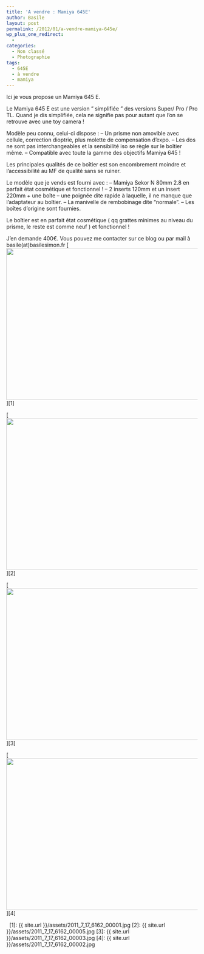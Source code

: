 ```yaml
---
title: 'A vendre : Mamiya 645E'
author: Basile
layout: post
permalink: /2012/01/a-vendre-mamiya-645e/
wp_plus_one_redirect:
  -
categories:
  - Non classé
  - Photographie
tags:
  - 645E
  - à vendre
  - mamiya
---
```

Ici je vous propose un Mamiya 645 E.

Le Mamiya 645 E est une version &#8221; simplifiée &#8221; des versions Super/ Pro / Pro TL.
Quand je dis simplifiée, cela ne signifie pas pour autant que l&#8217;on se retrouve avec une toy camera !

Modèle peu connu, celui-ci dispose :
&#8211; Un prisme non amovible avec cellule, correction dioptrie, plus molette de compensation d&#8217;expo.
&#8211; Les dos ne sont pas interchangeables et la sensibilité iso se règle sur le boîtier même.
&#8211; Compatible avec toute la gamme des objectifs Mamiya 645 !

Les principales qualités de ce boîtier est son encombrement moindre et l&#8217;accessibilité au MF de qualité sans se ruiner.

Le modèle que je vends est fourni avec :
&#8211; Mamiya Sekor N 80mm 2.8 en parfait état cosmétique et fonctionnel !
&#8211; 2 inserts 120mm et un insert 220mm + une boîte
&#8211; une poignée dite rapide à laquelle, il ne manque que l&#8217;adaptateur au boîtier.
&#8211; La manivelle de rembobinage dite &#8220;normale&#8221;.
&#8211; Les boîtes d&#8217;origine sont fournies.

Le boîtier est en parfait état cosmétique ( qq grattes minimes au niveau du prisme, le reste est comme neuf ) et fonctionnel !

J&#8217;en demande 400€.
Vous pouvez me contacter sur ce blog ou par mail à basile(at)basilesimon.fr
[<img class="aligncenter size-full wp-image-545" title="2011_7_17_6162_00001" src="{{ site.url }}/assets/2011_7_17_6162_00001.jpg" alt="" width="600" height="400" />][1]

[<img class="aligncenter size-full wp-image-548" title="2011_7_17_6162_00005" src="{{ site.url }}/assets/2011_7_17_6162_00005.jpg" alt="" width="600" height="400" />][2]

[<img class="aligncenter size-full wp-image-547" title="2011_7_17_6162_00003" src="{{ site.url }}/assets/2011_7_17_6162_00003.jpg" alt="" width="600" height="400" />][3]

[<img class="aligncenter size-full wp-image-546" title="2011_7_17_6162_00002" src="{{ site.url }}/assets/2011_7_17_6162_00002.jpg" alt="" width="600" height="400" />][4]

<div class="wp_plus_one_button" style="margin: 0 8px 8px 0; float:left; ">
  <g:plusone count="false" href="http://blog.basilesimon.fr/2012/01/a-vendre-mamiya-645e/" callback="wp_plus_one_handler"></g:plusone>
</div>

 [1]: {{ site.url }}/assets/2011_7_17_6162_00001.jpg
 [2]: {{ site.url }}/assets/2011_7_17_6162_00005.jpg
 [3]: {{ site.url }}/assets/2011_7_17_6162_00003.jpg
 [4]: {{ site.url }}/assets/2011_7_17_6162_00002.jpg
